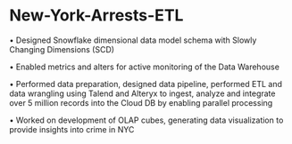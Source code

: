 # New-York-Arrests-ETL

•	Designed Snowflake dimensional data model schema with Slowly Changing Dimensions (SCD) 

•	Enabled metrics and alters for active monitoring of the Data Warehouse

•	Performed data preparation, designed data pipeline, performed ETL and data wrangling using Talend and Alteryx to ingest, analyze and integrate over 5 million records into the Cloud DB by enabling parallel processing

•	Worked on development of OLAP cubes, generating data visualization to provide insights into crime in NYC
